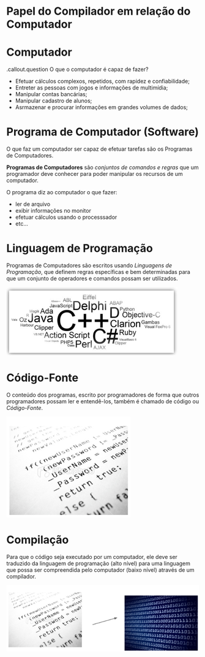 <!SLIDE section center>
# Papel do Compilador em relação do Computador

<!SLIDE incremental>
# Computador

.callout.question O que o computador é capaz de fazer?

* Efetuar cálculos complexos, repetidos, com rapidez e confiabilidade;
* Entreter as pessoas com jogos e informações de multimídia;
* Manipular contas bancárias;
* Manipular cadastro de alunos;
* Asrmazenar e procurar informações em grandes volumes de dados;


<!SLIDE>
# Programa de Computador (Software)

O que faz um computador ser capaz de efetuar tarefas são os Programas de Computadores.

**Programas de Computadores** são _conjuntos de comandos e regras_ que um programador deve conhecer para poder manipular os recursos de um computador.

O programa diz ao computador o que fazer:

* ler de arquivo
* exibir informações no monitor
* efetuar cálculos usando o processsador
* etc...


<!SLIDE>
# Linguagem de Programação

Programas de Computadores são escritos usando _Linguagens de Programação_, que definem regras específicas 
e bem determinadas para que um conjunto de operadores e comandos possam ser utilizados.

![.fancyborder](_images/linguagem_programacao.png)


<!SLIDE>
# Código-Fonte

O conteúdo dos programas, escrito por programadores de forma que outros programadores possam ler e entendê-los,
também é chamado de código ou _Código-Fonte_.

![.fancyborder](_images/codigo_fonte.png)


<!SLIDE>
# Compilação

Para que o código seja executado por um computador, ele deve ser traduzido da linguagem de programação (alto nível)
para uma linguagem que possa ser compreendida pelo computador (baixo nível) através de um compilador.

![.fancyborder](_images/compilacao.png)
